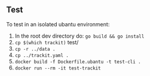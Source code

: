 ## Test
To test in an isolated ubantu environment:
1. In the root dev directory do: `go build && go install`
1. `cp $(which trackit)` test/
1. `cp -r ../data .`
1. `cp ../trackit.yaml .`
1. `docker build -f Dockerfile.ubantu -t test-cli .` 
1. `docker run --rm -it test-trackit`
